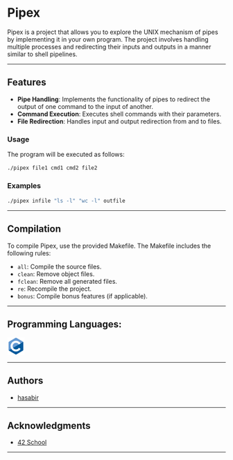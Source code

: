 # Pipex

Pipex is a project that allows you to explore the UNIX mechanism of pipes by implementing it in your own program. The project involves handling multiple processes and redirecting their inputs and outputs in a manner similar to shell pipelines.

---

## Features
- **Pipe Handling**: Implements the functionality of pipes to redirect the output of one command to the input of another.
- **Command Execution**: Executes shell commands with their parameters.
- **File Redirection**: Handles input and output redirection from and to files.


### Usage
The program will be executed as follows:
```bash
./pipex file1 cmd1 cmd2 file2
```

### Examples
```bash
./pipex infile "ls -l" "wc -l" outfile
```

---

## Compilation

To compile Pipex, use the provided Makefile. The Makefile includes the following rules:
- `all`: Compile the source files.
- `clean`: Remove object files.
- `fclean`: Remove all generated files.
- `re`: Recompile the project.
- `bonus`: Compile bonus features (if applicable).

---

## Programming Languages:
<p align="left">
  <img src="https://raw.githubusercontent.com/devicons/devicon/master/icons/c/c-original.svg" alt="C" width="40" height="40"/>
</p>

---

## Authors

- [hasabir](https://github.com/hasabir)

---


## Acknowledgments

- [42 School](https://42.fr/)

---

